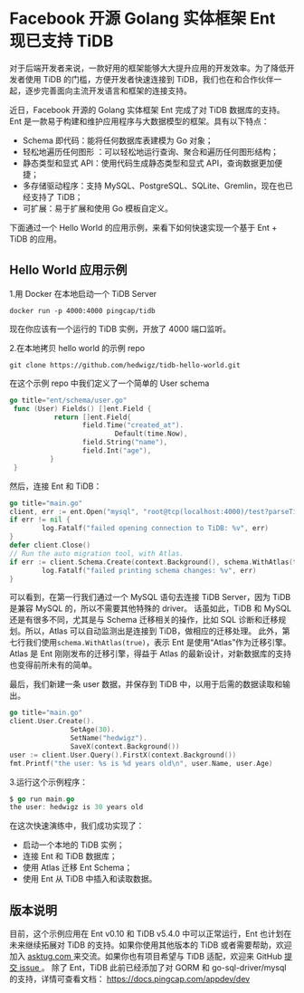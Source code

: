 # Facebook 开源 Golang 实体框架 Ent 现已支持 TiDB

对于后端开发者来说，一款好用的框架能够大大提升应用的开发效率。为了降低开发者使用 TiDB 的门槛，方便开发者快速连接到 TiDB，我们也在和合作伙伴一起，逐步完善面向主流开发语言和框架的连接支持。

近日，Facebook 开源的 Golang 实体框架 Ent 完成了对 TiDB 数据库的支持。 Ent 是一款易于构建和维护应用程序与大数据模型的框架。具有以下特点：

- Schema 即代码：能将任何数据库表建模为 Go 对象；
- 轻松地遍历任何图形 ：可以轻松地运行查询、聚合和遍历任何图形结构；
- 静态类型和显式 API：使用代码生成静态类型和显式 API，查询数据更加便捷；
- 多存储驱动程序：支持 MySQL、PostgreSQL、SQLite、Gremlin，现在也已经支持了 TiDB；
- 可扩展：易于扩展和使用 Go 模板自定义。

下面通过一个 Hello World 的应用示例，来看下如何快速实现一个基于 Ent + TiDB 的应用。

## Hello World 应用示例

1.用 Docker 在本地启动一个 TiDB Server

```Shell
docker run -p 4000:4000 pingcap/tidb
```

现在你应该有一个运行的 TiDB 实例，开放了 4000 端口监听。

2.在本地拷贝 hello world 的示例 repo

```Shell
git clone https://github.com/hedwigz/tidb-hello-world.git
```

在这个示例 repo 中我们定义了一个简单的 User schema

```go
go title="ent/schema/user.go"
 func (User) Fields() []ent.Field {
           return []ent.Field{
                  field.Time("created_at").
                          Default(time.Now),
                  field.String("name"),
                  field.Int("age"),
          }
 }
```

然后，连接 Ent 和 TiDB：

```go
go title="main.go"
client, err := ent.Open("mysql", "root@tcp(localhost:4000)/test?parseTime=true")
if err != nil {
        log.Fatalf("failed opening connection to TiDB: %v", err)
}
defer client.Close()
// Run the auto migration tool, with Atlas.
if err := client.Schema.Create(context.Background(), schema.WithAtlas(true)); err != nil {
        log.Fatalf("failed printing schema changes: %v", err)
}
```

可以看到，在第一行我们通过一个 MySQL 语句去连接 TiDB Server，因为 TiDB 是兼容 MySQL 的，所以不需要其他特殊的 driver。 话虽如此，TiDB 和 MySQL 还是有很多不同，尤其是与 Schema 迁移相关的操作，比如 SQL 诊断和迁移规划。所以，Atlas 可以自动监测出是连接到 TiDB，做相应的迁移处理。 此外，第七行我们使用`schema.WithAtlas(true)`，表示 Ent 是使用“Atlas”作为迁移引擎。Atlas 是 Ent 刚刚发布的迁移引擎，得益于 Atlas 的最新设计，对新数据库的支持也变得前所未有的简单。

最后，我们新建一条 user 数据，并保存到 TiDB 中，以用于后需的数据读取和输出。

```go
go title="main.go"
client.User.Create().
               SetAge(30).
               SetName("hedwigz").
               SaveX(context.Background())
user := client.User.Query().FirstX(context.Background())
fmt.Printf("the user: %s is %d years old\n", user.Name, user.Age)
```

3.运行这个示例程序：

```go
$ go run main.go  
the user: hedwigz is 30 years old
```

在这次快速演练中，我们成功实现了：

- 启动一个本地的 TiDB 实例；
- 连接 Ent 和 TiDB 数据库；
- 使用 Atlas 迁移 Ent Schema；
- 使用 Ent 从 TiDB 中插入和读取数据。

## 版本说明

目前，这个示例应用在 Ent v0.10 和 TiDB v5.4.0 中可以正常运行，Ent 也计划在未来继续拓展对 TiDB 的支持。如果你使用其他版本的 TiDB 或者需要帮助，欢迎加入 [asktug.com ](https://asktug.com/)来交流。如果你也有项目希望与 TiDB 适配，欢迎来 GitHub [提交 issue ](https://github.com/pingcap/community)。 除了 Ent，TiDB 此前已经添加了对 GORM 和 go-sql-driver/mysql 的支持，详情可查看文档： https://docs.pingcap.com/appdev/dev